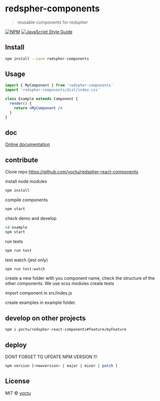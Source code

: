 # redspher-components

> reusable components for redspher

[![NPM](https://img.shields.io/npm/v/redspher-components.svg)](https://www.npmjs.com/package/redspher-components) [![JavaScript Style Guide](https://img.shields.io/badge/code_style-standard-brightgreen.svg)](https://standardjs.com)

## Install

```bash
npm install --save redspher-components
```

## Usage

```jsx
import { MyComponent } from 'redspher-components'
import 'redspher-components/dist/index.css'

class Example extends Component {
  render() {
    return <MyComponent />
  }
}
```

## doc

[Online documentation](https://yoctu.github.io/redspher-react-components/)

## contribute

Clone repo https://github.com/yoctu/redspher-react-components

install node modules

```bash
npm install
```

compile components

```bash
npm start
```

check demo and develop

```bash
cd example
npm start
```

run tests

```bash
npm run test
```

test watch (jest only)

```bash
npm run test:watch
```

create a new folder with you component name, check the structure of the other components.
We use scss modules
create tests

import component in src/index.js

create examples in example folder.

## develop on other projects

```bash
npm i yoctu/redspher-react-components#feature/myFeature
```

## deploy

DONT FORGET TO UPDATE NPM VERSION !!!

```bash
npm version [<newversion> | major | minor | patch ]
```

## License

MIT © [yoctu](https://github.com/yoctu)
